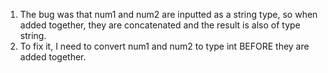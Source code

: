 1. The bug was that num1 and num2 are inputted as a string type, so when added together, they are concatenated and the result is also of type string.
2. To fix it, I need to convert num1 and num2 to type int BEFORE they are added together.
